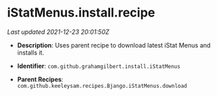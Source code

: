 # iStatMenus.install.recipe

_Last updated 2021-12-23 20:01:50Z_

- **Description**: Uses parent recipe to download latest iStat Menus and installs it.

- **Identifier**: `com.github.grahamgilbert.install.iStatMenus`

- **Parent Recipes**: `com.github.keeleysam.recipes.Bjango.iStatMenus.download`
